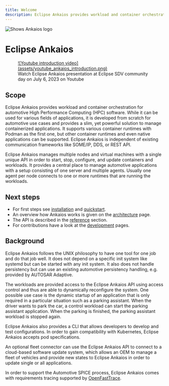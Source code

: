 ```yaml
---
title: Welcome
description: Eclipse Ankaios provides workload and container orchestration for automotive High Performance Computing Software (HPCs).
---
```


<picture style="padding-bottom: 1em;">
  <source media="(prefers-color-scheme: dark)" srcset="assets/Ankaios__logo_for_dark_bgrd_clipped.png">
  <source media="(prefers-color-scheme: light)" srcset="assets/Ankaios__logo_for_light_bgrd_clipped.png">
  <img alt="Shows Ankaios logo" src="logo/Ankaios__logo_for_light_bgrd_clipped.png">
</picture>

# Eclipse Ankaios

<figure markdown>
  <a href="https://www.youtube.com/watch?v=GUaMxwh5jdU" target="_blank">
    ![Youtube introduction video](assets/youtube_ankaios_introduction.png)
  </a>
  <figcaption>Watch Eclipse Ankaios presentation at Eclipse SDV community day on July 6, 2023 on Youtube</figcaption>
</figure>

## Scope

Eclipse Ankaios provides workload and container orchestration for automotive
High Performance Computing (HPC) software. While it can be used for various
fields of applications, it is developed from scratch for automotive use cases
and provides a slim, yet powerful solution to manage containerized applications.
It supports various container runtimes with Podman as the first one, but other
container runtimes and even native applications can be supported. Eclipse
Ankaios is independent of existing communication frameworks like SOME/IP, DDS,
or REST API.

Eclipse Ankaios manages multiple nodes and virtual machines with a single unique
API in order to start, stop, configure, and update containers and workloads. It
provides a central place to manage automotive applications with a setup
consisting of one server and multiple agents. Usually one agent per node
connects to one or more runtimes that are running the workloads.

## Next steps

* For first steps see [installation](usage/installation.md) and
[quickstart](usage/quickstart.md).
* An overview how Ankaios works is given on the [architecture](architecture.md) page.
* The API is described in the [reference](reference/control-interface.md) section.
* For contributions have a look at the [development](development/build.md) pages.

## Background

Eclipse Ankaios follows the UNIX philosophy to have one tool for one job and do
that job well. It does not depend on a specific init system like systemd but can
be started with any init system. It also does not handle persistency but can use
 an existing automotive persistency handling, e.g. provided by AUTOSAR Adaptive.

The workloads are provided access to the Eclipse Ankaios API using access
control and thus are able to dynamically reconfigure the system. One possible
use case is the dynamic startup of an application that is only required in a
particular situation such as a parking assistant. When the driver wants to park
the car, a control workload can start the parking assistant application. When
the parking is finished, the parking assistant workload is stopped again.

Eclipse Ankaios also provides a CLI that allows developers to develop and test
configurations. In order to gain compatibility with Kubernetes, Eclipse Ankaios
accepts pod specifications.

An optional fleet connector can use the Eclipse Ankaios API to connect to a cloud-based
software update system, which allows an OEM to manage a fleet of vehicles and
provide new states to Eclipse Ankaios in order to update single or all
applications.

In order to support the Automotive SPICE process, Eclipse Ankaios comes with
requirements tracing supported by
[OpenFastTrace](https://github.com/itsallcode/openfasttrace).

<!-- markdownlint-disable-file MD025 MD033 -->
